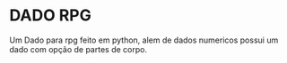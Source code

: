 # DADO RPG
 
Um Dado para rpg feito em python, alem de dados numericos possui um dado com opção de partes de corpo.
